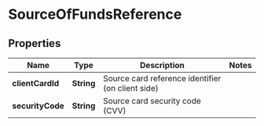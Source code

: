 
# SourceOfFundsReference

## Properties
Name | Type | Description | Notes
------------ | ------------- | ------------- | -------------
**clientCardId** | **String** | Source card reference identifier (on client side) | 
**securityCode** | **String** | Source card security code (CVV) | 



